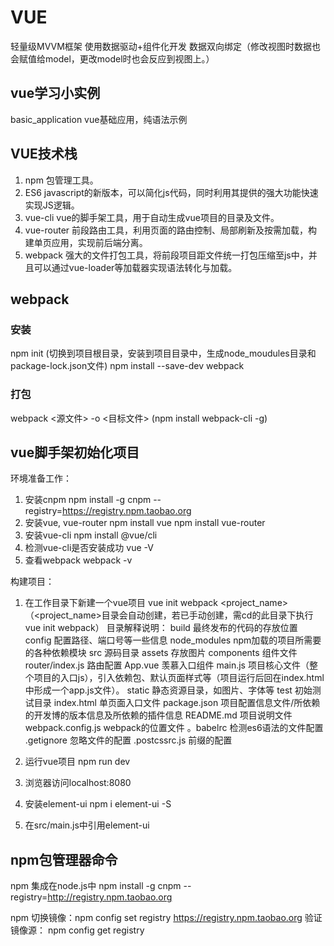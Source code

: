 # VUE
轻量级MVVM框架
使用数据驱动+组件化开发
数据双向绑定（修改视图时数据也会赋值给model，更改model时也会反应到视图上。）

## vue学习小实例
basic_application vue基础应用，纯语法示例


## VUE技术栈
1. npm 包管理工具。
2. ES6 javascript的新版本，可以简化js代码，同时利用其提供的强大功能快速实现JS逻辑。
2. vue-cli vue的脚手架工具，用于自动生成vue项目的目录及文件。
3. vue-router 前段路由工具，利用页面的路由控制、局部刷新及按需加载，构建单页应用，实现前后端分离。
4. webpack 强大的文件打包工具，将前段项目距文件统一打包压缩至js中，并且可以通过vue-loader等加载器实现语法转化与加载。


## webpack
### 安装
npm init
(切换到项目根目录，安装到项目目录中，生成node_moudules目录和package-lock.json文件)
npm install --save-dev webpack

### 打包
webpack <源文件> -o <目标文件>
(npm install webpack-cli -g)


## vue脚手架初始化项目
环境准备工作：
1. 安装cnpm
npm install -g cnpm --registry=https://registry.npm.taobao.org
2. 安装vue, vue-router
npm install vue
npm install vue-router
3. 安装vue-cli
npm install @vue/cli
4. 检测vue-cli是否安装成功
vue -V
5. 查看webpack
webpack -v

构建项目：
1. 在工作目录下新建一个vue项目
vue init webpack <project_name>
（<project_name>目录会自动创建，若已手动创建，需cd的此目录下执行vue init webpack）
目录解释说明：
build 最终发布的代码的存放位置
config 配置路径、端口号等一些信息
node_modules npm加载的项目所需要的各种依赖模块
src 源码目录
  assets 存放图片
  components 组件文件
  router/index.js 路由配置
  App.vue 羡慕入口组件
  main.js 项目核心文件（整个项目的入口js），引入依赖包、默认页面样式等（项目运行后回在index.html中形成一个app.js文件）。
static 静态资源目录，如图片、字体等
test 初始测试目录
index.html 单页面入口文件
package.json 项目配置信息文件/所依赖的开发博的版本信息及所依赖的插件信息
README.md 项目说明文件
webpack.config.js webpack的位置文件
。babelrc 检测es6语法的文件配置
.getignore 忽略文件的配置
.postcssrc.js 前缀的配置

2. 运行vue项目
npm run dev
3. 浏览器访问localhost:8080
4. 安装element-ui
npm i element-ui -S
5. 在src/main.js中引用element-ui



## npm包管理器命令
npm 集成在node.js中
npm install -g cnpm --registry=http://registry.npm.taobao.org

npm 切换镜像：npm config set registry https://registry.npm.taobao.org
验证镜像源： npm config get registry